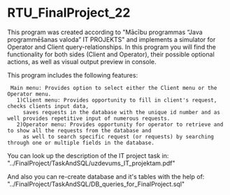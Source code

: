 # RTU_FinalProject_22

 This program was created according to "Mācību programmas “Java programmēšanas valoda” IT PROJEKTS"
 and implements a simulator for Operator and Client query-relationships.
 In this program you will find the functionality for both sides (Client and Operator), 
 their possible optional actions, as well as visual output preview in console.

 This program includes the following features:
 ```
  Main menu: Provides option to select either the Client menu or the Operator menu.
    1)Client menu: Provides opportunity to fill in client's request, checks clients input data,
      saves requests in the database with the unique id number and as well provides repetitive input of numerous requests.
    2)Operator menu: Provides opportunity for operator to retrieve and to show all the requests from the database and
      as well to search specific request (or requests) by searching through one or multiple fields in the database.
```
 You can look up the description of the IT project task in:
 "../FinalProject/TaskAndSQL/uzdevums_IT_projektam.pdf"

 And also you can re-create database and it's tables with the help of:
 "../FinalProject/TaskAndSQL/DB_queries_for_FinalProject.sql"
 
